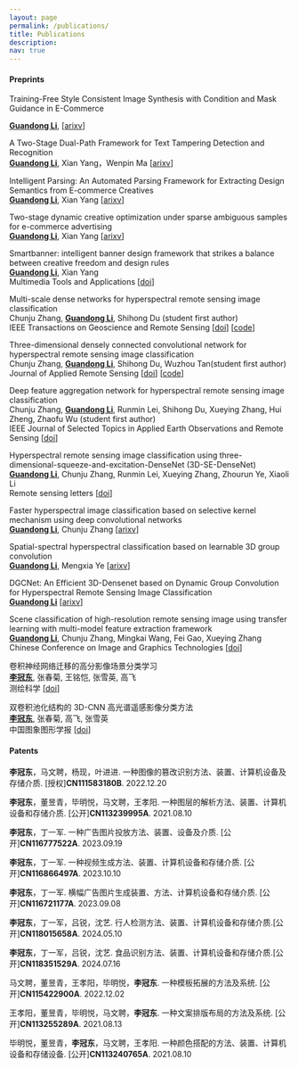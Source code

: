 ```yaml
---
layout: page
permalink: /publications/
title: Publications
description: 
nav: true
---
```


#### Preprints    
Training-Free Style Consistent Image Synthesis with Condition and Mask Guidance in E-Commerce      

**<u>Guandong Li</u>**,  [[arixv](https://arxiv.org/abs/2409.04750)]        

A Two-Stage Dual-Path Framework for Text Tampering Detection and Recognition   
**<u>Guandong Li</u>**, Xian Yang，Wenpin Ma  [[arixv](https://arxiv.org/abs/2402.13545)]     

Intelligent Parsing: An Automated Parsing Framework for Extracting Design Semantics from E-commerce Creatives     
**<u>Guandong Li</u>**, Xian Yang  [[arixv](https://arxiv.org/abs/2312.17283)]     

Two-stage dynamic creative optimization under sparse ambiguous samples for e-commerce advertising     
**<u>Guandong Li</u>**, Xian Yang  [[arixv](https://arxiv.org/abs/2312.01295)]     

Smartbanner: intelligent banner design framework that strikes a balance between creative freedom and design rules   
**<u>Guandong Li</u>**, Xian Yang    
Multimedia Tools and Applications [[doi](https://rdcu.be/c0iMt)]    

Multi-scale dense networks for hyperspectral remote sensing image classification    
Chunju Zhang, **<u>Guandong Li</u>**, Shihong Du (student first author)    
IEEE Transactions on Geoscience and Remote Sensing [[doi](https://ieeexplore.ieee.org/document/8784389)] [[code](https://github.com/leeguandong/Multi-Scale-Dense-Networks-for-Hyperspectral-Remote-Sensing-Image-Classification)]

Three-dimensional densely connected convolutional network for hyperspectral remote sensing image classification   
Chunju Zhang, **<u>Guandong Li</u>**, Shihong Du, Wuzhou Tan(student first author)    
Journal of Applied Remote Sensing [[doi](https://doi.org/10.1117/1.JRS.13.016519)] [[code](https://github.com/leeguandong/3D-DenseNet-for-HSI)]     

Deep feature aggregation network for hyperspectral remote sensing image classification     
Chunju Zhang, **<u>Guandong Li</u>**, Runmin Lei, Shihong Du, Xueying Zhang, Hui Zheng, Zhaofu Wu (student first author)     
IEEE Journal of Selected Topics in Applied Earth Observations and Remote Sensing [[doi](https://ieeexplore.ieee.org/document/9184224)]     

Hyperspectral remote sensing image classification using three-dimensional-squeeze-and-excitation-DenseNet (3D-SE-DenseNet)  
**<u>Guandong Li</u>**, Chunju Zhang, Runmin Lei, Xueying Zhang, Zhourun Ye, Xiaoli Li     
Remote sensing letters  [[doi](https://ieeexplore.ieee.org/document/9514617)]    

Faster hyperspectral image classification based on selective kernel mechanism using deep convolutional networks     
**<u>Guandong Li</u>**, Chunju Zhang   [[arixv](https://arxiv.org/abs/2202.06458)]    

Spatial-spectral hyperspectral classification based on learnable 3D group convolution      
**<u>Guandong Li</u>**, Mengxia Ye    [[arixv](https://arxiv.org/abs/2307.07720)]      

DGCNet: An Efficient 3D-Densenet based on Dynamic Group Convolution for Hyperspectral Remote Sensing Image Classification    
**<u>Guandong Li</u>**     [[arixv](https://arxiv.org/abs/2307.06667)]     

Scene classification of high-resolution remote sensing image using transfer learning with multi-model feature extraction framework   
**<u>Guandong Li</u>**, Chunju Zhang, Mingkai Wang, Fei Gao, Xueying Zhang     
Chinese Conference on Image and Graphics Technologies [[doi](https://link.springer.com/chapter/10.1007/978-981-13-1702-6_24)]  

卷积神经网络迁移的高分影像场景分类学习     
**<u>李冠东</u>**, 张春菊, 王铭恺, 张雪英, 高飞   
测绘科学 [[doi](https://www.cnki.com.cn/Article/CJFDTOTAL-CHKD201904021.htm)]     

双卷积池化结构的 3D-CNN 高光谱遥感影像分类方法    
**<u>李冠东</u>**, 张春菊, 高飞, 张雪英     
中国图象图形学报 [[doi](http://www.cjig.cn/jig/ch/reader/view_abstract.aspx?file_no=20190414&flag=1)]    

#### Patents

**李冠东**，马文聘，杨现，叶进进. 一种图像的篡改识别方法、装置、计算机设备及存储介质. [授权]**CN111583180B**. 2022.12.20

**李冠东**，董昱青，毕明悦，马文聘，王孝阳. 一种图层的解析方法、装置、计算机设备和存储介质. [公开]**CN113239995A**. 2021.08.10

**李冠东**，丁一军. 一种广告图片投放方法、装置、设备及介质. [公开]**CN116777522A**. 2023.09.19

**李冠东**，丁一军. 一种视频生成方法、装置、计算机设备和存储介质. [公开]**CN116866497A**. 2023.10.10

**李冠东**，丁一军. 横幅广告图片生成装置、方法、计算机设备和存储介质. [公开]**CN116721177A**. 2023.09.08

**李冠东**，丁一军，吕锐，沈艺. 行人检测方法、装置、计算机设备和存储介质.[公开]**CN118015658A**. 2024.05.10    

**李冠东**，丁一军，吕锐，沈艺. 食品识别方法、装置、计算机设备和存储介质.[公开]**CN118351529A**. 2024.07.16

马文聘，董昱青，王孝阳，毕明悦，**李冠东**. 一种模板拓展的方法及系统. [公开]**CN115422900A**. 2022.12.02

王孝阳，董昱青，毕明悦，马文聘，**李冠东**. 一种文案排版布局的方法及系统. [公开]**CN113255289A**. 2021.08.13

毕明悦，董昱青，**李冠东**，马文聘，王孝阳. 一种颜色搭配的方法、装置、计算机设备和存储设备. [公开]**CN113240765A**. 2021.08.10



